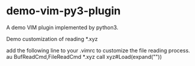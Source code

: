 # demo-vim-py3-plugin
A demo VIM plugin implemented by python3.

Demo customization of reading *.xyz

add the following line to your .vimrc to customize the file reading process.
au BufReadCmd,FileReadCmd *.xyz call xyz#Load(expand("<amatch>"))
